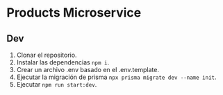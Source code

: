 # Products Microservice

## Dev

1. Clonar el repositorio.
2. Instalar las dependencias `npm i`.
3. Crear un archivo .env basado en el .env.template.
4. Ejecutar la migración de prisma `npx prisma migrate dev --name init`.
5. Ejecutar `npm run start:dev`.

